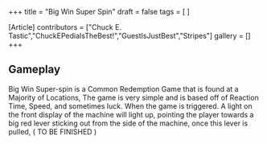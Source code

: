 +++
title = "Big Win Super Spin"
draft = false
tags = [ ]

[Article]
contributors = ["Chuck E. Tastic","ChuckEPediaIsTheBest!","GuestIsJustBest","Stripes"]
gallery = []
+++
## Gameplay ##
Big Win Super-spin is a Common Redemption Game that is found at a Majority of Locations, The game is very simple and is based off of Reaction Time, Speed, and sometimes luck. When the game is triggered. A light on the front display of the machine will light up, pointing the player towards a big red lever sticking out from the side of the machine, once this lever is pulled, ( TO BE FINISHED )